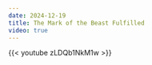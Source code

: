 ```yaml
---
date: 2024-12-19
title: The Mark of the Beast Fulfilled
video: true
---
```



{{< youtube zLDQb1NkM1w >}}
